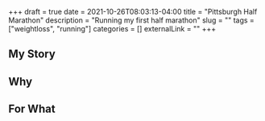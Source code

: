 +++ 
draft = true
date = 2021-10-26T08:03:13-04:00
title = "Pittsburgh Half Marathon"
description = "Running my first half marathon"
slug = "" 
tags = ["weightloss", "running"]
categories = []
externalLink = ""
+++

## My Story

## Why

## For What